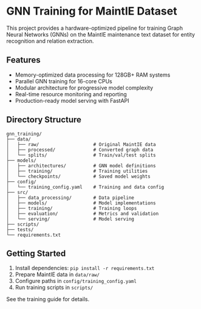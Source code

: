 # GNN Training for MaintIE Dataset

This project provides a hardware-optimized pipeline for training Graph Neural Networks (GNNs) on the MaintIE maintenance text dataset for entity recognition and relation extraction.

## Features
- Memory-optimized data processing for 128GB+ RAM systems
- Parallel GNN training for 16-core CPUs
- Modular architecture for progressive model complexity
- Real-time resource monitoring and reporting
- Production-ready model serving with FastAPI

## Directory Structure
```
gnn_training/
├── data/
│   ├── raw/                    # Original MaintIE data
│   ├── processed/              # Converted graph data
│   └── splits/                 # Train/val/test splits
├── models/
│   ├── architectures/          # GNN model definitions
│   ├── training/               # Training utilities
│   └── checkpoints/            # Saved model weights
├── config/
│   └── training_config.yaml    # Training and data config
├── src/
│   ├── data_processing/        # Data pipeline
│   ├── models/                 # Model implementations
│   ├── training/               # Training loops
│   ├── evaluation/             # Metrics and validation
│   └── serving/                # Model serving
├── scripts/
├── tests/
└── requirements.txt
```

## Getting Started
1. Install dependencies: `pip install -r requirements.txt`
2. Prepare MaintIE data in `data/raw/`
3. Configure paths in `config/training_config.yaml`
4. Run training scripts in `scripts/`

See the training guide for details.
